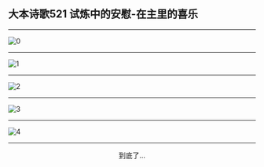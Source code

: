 
## 大本诗歌521 试炼中的安慰-在主里的喜乐
        
<div id="aplayer0"></div>

---

<img alt="0" data-original="/data/d0521/0.png">

---

<img alt="1" data-original="/data/d0521/1.png">

---

<img alt="2" data-original="/data/d0521/2.png">

---

<img alt="3" data-original="/data/d0521/3.png">

---

<img alt="4" data-original="/data/d0521/4.png">

---

<p style="text-align: center">到底了...</p>

<script src="/js/dist-view.js"></script>

<script>
MAIN.id = 'd0521';
        
const ap0 = new APlayer({
    container: document.getElementById('aplayer0'),
    volume: 1,
    loop: 'none',
    preload: 'none',
    audio: [{
        name: '大本诗歌521.mp3',
        artist: '大本诗歌',
        url: 'https://res.wx.qq.com/voice/getvoice?mediaid=MzI0NTk3MDM5M18yMjQ3NDk0MDg0',
        cover: '/favicon'
    }]
});
</script>

